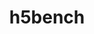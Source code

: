 ---
title: "h5bench"
layout: cache
categories: [package, develop]
meta: {"versions": ["1.4"], "compilers": ["cce@=15.0.1", "gcc@=10.3.0", "gcc@=11.1.0", "oneapi@=2023.2.0"], "oss": ["rhel8", "sle_hpc15", "ubuntu20.04"], "platforms": ["linux"], "targets": ["ppc64le", "x86_64", "x86_64_v3", "x86_64_v4", "zen4"], "stacks": ["e4s", "e4s-cray-rhel", "e4s-cray-sles", "e4s-oneapi", "e4s-power", "root"], "num_specs": 12, "num_specs_by_stack": {"e4s-cray-rhel": 1, "root": 12, "e4s-cray-sles": 1, "e4s-power": 4, "e4s-oneapi": 3, "e4s": 3}}
spec_details: [{"hash": "g5uilcyse4c2kalqcmn24zfprs6wkwwe", "compiler": "cce@=15.0.1", "versions": ["1.4"], "os": "rhel8", "platform": "linux", "target": "zen4", "variants": ["~all", "~amrex", "~async", "build_system=cmake", "build_type=Release", "~e3sm", "~exerciser", "generator=make", "~ipo", "~metadata", "~openpmd"], "stacks": ["e4s-cray-rhel", "root"], "size": "-", "tarball": "https://binaries.spack.io/develop/build_cache/linux-rhel8-zen4/cce-15.0.1/h5bench-1.4/linux-rhel8-zen4-cce-15.0.1-h5bench-1.4-g5uilcyse4c2kalqcmn24zfprs6wkwwe.spack"}, {"hash": "lcrauk233uiui6suk5arykrb35vvi33b", "compiler": "gcc@=10.3.0", "versions": ["1.4"], "os": "sle_hpc15", "platform": "linux", "target": "x86_64_v4", "variants": ["~all", "~amrex", "~async", "build_system=cmake", "build_type=Release", "~e3sm", "~exerciser", "generator=make", "~ipo", "~metadata", "~openpmd"], "stacks": ["e4s-cray-sles", "root"], "size": "-", "tarball": "https://binaries.spack.io/develop/build_cache/linux-sle_hpc15-x86_64_v4/gcc-10.3.0/h5bench-1.4/linux-sle_hpc15-x86_64_v4-gcc-10.3.0-h5bench-1.4-lcrauk233uiui6suk5arykrb35vvi33b.spack"}, {"hash": "vhkq5ub6ipnw2btaitmzl5f2o6s2475l", "compiler": "gcc@=11.1.0", "versions": ["1.4"], "os": "ubuntu20.04", "platform": "linux", "target": "ppc64le", "variants": ["~all", "~amrex", "~async", "build_system=cmake", "build_type=Release", "~e3sm", "~exerciser", "generator=make", "~ipo", "~metadata", "~openpmd"], "stacks": ["root", "e4s-power"], "size": "-", "tarball": "https://binaries.spack.io/develop/build_cache/linux-ubuntu20.04-ppc64le/gcc-11.1.0/h5bench-1.4/linux-ubuntu20.04-ppc64le-gcc-11.1.0-h5bench-1.4-vhkq5ub6ipnw2btaitmzl5f2o6s2475l.spack"}, {"hash": "vkthagzhdi4bsc7loy3jfwaewlh4i365", "compiler": "gcc@=11.1.0", "versions": ["1.4"], "os": "ubuntu20.04", "platform": "linux", "target": "ppc64le", "variants": ["~all", "~amrex", "~async", "build_system=cmake", "build_type=Release", "~e3sm", "~exerciser", "generator=make", "~ipo", "~metadata", "~openpmd"], "stacks": ["root", "e4s-power"], "size": "-", "tarball": "https://binaries.spack.io/develop/build_cache/linux-ubuntu20.04-ppc64le/gcc-11.1.0/h5bench-1.4/linux-ubuntu20.04-ppc64le-gcc-11.1.0-h5bench-1.4-vkthagzhdi4bsc7loy3jfwaewlh4i365.spack"}, {"hash": "efhnfw5hr6xrzurocpxiawzoihyxy7ml", "compiler": "gcc@=11.1.0", "versions": ["1.4"], "os": "ubuntu20.04", "platform": "linux", "target": "ppc64le", "variants": ["~all", "~amrex", "~async", "build_system=cmake", "build_type=Release", "~e3sm", "~exerciser", "generator=make", "~ipo", "~metadata", "~openpmd"], "stacks": ["root", "e4s-power"], "size": "-", "tarball": "https://binaries.spack.io/develop/build_cache/linux-ubuntu20.04-ppc64le/gcc-11.1.0/h5bench-1.4/linux-ubuntu20.04-ppc64le-gcc-11.1.0-h5bench-1.4-efhnfw5hr6xrzurocpxiawzoihyxy7ml.spack"}, {"hash": "vbkygpk6z6bdsryni7lb7eytznphcimd", "compiler": "gcc@=11.1.0", "versions": ["1.4"], "os": "ubuntu20.04", "platform": "linux", "target": "ppc64le", "variants": ["~all", "~amrex", "~async", "build_system=cmake", "build_type=Release", "~e3sm", "~exerciser", "generator=make", "~ipo", "~metadata", "~openpmd"], "stacks": ["root", "e4s-power"], "size": "-", "tarball": "https://binaries.spack.io/develop/build_cache/linux-ubuntu20.04-ppc64le/gcc-11.1.0/h5bench-1.4/linux-ubuntu20.04-ppc64le-gcc-11.1.0-h5bench-1.4-vbkygpk6z6bdsryni7lb7eytznphcimd.spack"}, {"hash": "2zqx6b2cukvzb7ih2wi67bwakxmgrjma", "compiler": "oneapi@=2023.2.0", "versions": ["1.4"], "os": "ubuntu20.04", "platform": "linux", "target": "x86_64", "variants": ["~all", "~amrex", "~async", "build_system=cmake", "build_type=Release", "~e3sm", "~exerciser", "generator=make", "~ipo", "~metadata", "~openpmd"], "stacks": ["e4s-oneapi", "root"], "size": "-", "tarball": "https://binaries.spack.io/develop/build_cache/linux-ubuntu20.04-x86_64/oneapi-2023.2.0/h5bench-1.4/linux-ubuntu20.04-x86_64-oneapi-2023.2.0-h5bench-1.4-2zqx6b2cukvzb7ih2wi67bwakxmgrjma.spack"}, {"hash": "2iabkcmya4os72wqyaxapbjljott6se6", "compiler": "oneapi@=2023.2.0", "versions": ["1.4"], "os": "ubuntu20.04", "platform": "linux", "target": "x86_64", "variants": ["~all", "~amrex", "~async", "build_system=cmake", "build_type=Release", "~e3sm", "~exerciser", "generator=make", "~ipo", "~metadata", "~openpmd"], "stacks": ["e4s-oneapi", "root"], "size": "-", "tarball": "https://binaries.spack.io/develop/build_cache/linux-ubuntu20.04-x86_64/oneapi-2023.2.0/h5bench-1.4/linux-ubuntu20.04-x86_64-oneapi-2023.2.0-h5bench-1.4-2iabkcmya4os72wqyaxapbjljott6se6.spack"}, {"hash": "h7k3glg64gcun5z47cja43khkwyujate", "compiler": "oneapi@=2023.2.0", "versions": ["1.4"], "os": "ubuntu20.04", "platform": "linux", "target": "x86_64", "variants": ["~all", "~amrex", "~async", "build_system=cmake", "build_type=Release", "~e3sm", "~exerciser", "generator=make", "~ipo", "~metadata", "~openpmd"], "stacks": ["e4s-oneapi", "root"], "size": "-", "tarball": "https://binaries.spack.io/develop/build_cache/linux-ubuntu20.04-x86_64/oneapi-2023.2.0/h5bench-1.4/linux-ubuntu20.04-x86_64-oneapi-2023.2.0-h5bench-1.4-h7k3glg64gcun5z47cja43khkwyujate.spack"}, {"hash": "qno5skjenw7xopekrd75ran6lbrhouso", "compiler": "gcc@=11.1.0", "versions": ["1.4"], "os": "ubuntu20.04", "platform": "linux", "target": "x86_64_v3", "variants": ["~all", "~amrex", "~async", "build_system=cmake", "build_type=Release", "~e3sm", "~exerciser", "generator=make", "~ipo", "~metadata", "~openpmd"], "stacks": ["root", "e4s"], "size": "-", "tarball": "https://binaries.spack.io/develop/build_cache/linux-ubuntu20.04-x86_64_v3/gcc-11.1.0/h5bench-1.4/linux-ubuntu20.04-x86_64_v3-gcc-11.1.0-h5bench-1.4-qno5skjenw7xopekrd75ran6lbrhouso.spack"}, {"hash": "wctexkh6kpe543jqdgysvzsxniztevhh", "compiler": "gcc@=11.1.0", "versions": ["1.4"], "os": "ubuntu20.04", "platform": "linux", "target": "x86_64_v3", "variants": ["~all", "~amrex", "~async", "build_system=cmake", "build_type=Release", "~e3sm", "~exerciser", "generator=make", "~ipo", "~metadata", "~openpmd"], "stacks": ["root", "e4s"], "size": "-", "tarball": "https://binaries.spack.io/develop/build_cache/linux-ubuntu20.04-x86_64_v3/gcc-11.1.0/h5bench-1.4/linux-ubuntu20.04-x86_64_v3-gcc-11.1.0-h5bench-1.4-wctexkh6kpe543jqdgysvzsxniztevhh.spack"}, {"hash": "buabqufazcyjtui6tmkirnavcq7ir2wp", "compiler": "gcc@=11.1.0", "versions": ["1.4"], "os": "ubuntu20.04", "platform": "linux", "target": "x86_64_v3", "variants": ["~all", "~amrex", "~async", "build_system=cmake", "build_type=Release", "~e3sm", "~exerciser", "generator=make", "~ipo", "~metadata", "~openpmd"], "stacks": ["root", "e4s"], "size": "-", "tarball": "https://binaries.spack.io/develop/build_cache/linux-ubuntu20.04-x86_64_v3/gcc-11.1.0/h5bench-1.4/linux-ubuntu20.04-x86_64_v3-gcc-11.1.0-h5bench-1.4-buabqufazcyjtui6tmkirnavcq7ir2wp.spack"}]
---